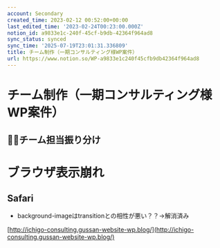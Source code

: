 ```yaml
---
account: Secondary
created_time: 2023-02-12 00:52:00+00:00
last_edited_time: '2023-02-24T00:23:00.000Z'
notion_id: a9833e1c-240f-45cf-b9db-42364f964ad8
sync_status: synced
sync_time: '2025-07-19T23:01:31.336809'
title: チーム制作（一期コンサルティング様WP案件）
url: https://www.notion.so/WP-a9833e1c240f45cfb9db42364f964ad8
---
```


# チーム制作（一期コンサルティング様WP案件）

## 🧑‍💻チーム担当振り分け

# ブラウザ表示崩れ

## Safari

- background-imageはtransitionとの相性が悪い？？→解消済み


[http://ichigo-consulting.gussan-website-wp.blog/](http://ichigo-consulting.gussan-website-wp.blog/)
